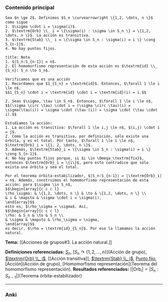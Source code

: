 ### Contenido principal

```ad-Formal
Sea $n \ge 2$. Definimos $S_n \curvearrowright \{1,2, \dots, n \}$ como sigue
1. $\sigma \cdot i = \sigma(i)$.
2. $\textrm{Orb} \\_ i = \{\sigma(i) : \sigma \in S_n \} = \{1,2, \dots, n \}$. La acción es transitiva.
3. $\textrm{Stab} \\_ i = \{\sigma \in S_n : \sigma(i) = i \} \cong S_{n-1}$.
4. No hay puntos fijos.
```

```ad-note
title: Nota
1. $|S_n:S_{n-1}| = n$.
2. El homomorfismo representación de esta acción es $\textrm{id} \\_ {S_n}: S_n \to S_n$.
```

```ad-proof
Verificamos que es una acción
1. Recordamos que $1_{S_n} = \textrm{id}$. Entonces, $\forall 1 \le i \le n$,
$$1_{S_n} \cdot i = \textrm{id} \cdot i = \textrm{id}(i) = i.$$

2. Sean $\sigma, \tau \in S_n$. Entonces, $\forall 1 \le i \le n$,
$$(\sigma \circ \tau) \cdot i = (\sigma \circ \tau)(i) = \sigma(\tau(i)) = \sigma \cdot (\tau (i)) = \sigma \cdot (\tau \cdot i).$$

Estudiamos la acción:
1. La acción es transitiva: $\forall 1 \le i,j \le n$, $(i,j) \cdot i = j$.
2. Como la acción es transitiva, por definición, sólo existe una órbita, y es el total. Por tanto, $\forall 1 \le i \le n$, $\textrm{Orb}_i = \{1, 2, \dots, n \}$.
3. Además, $\textrm{Stab}_i = \{\sigma \in S_n : \sigma(i) = i \} \cong S_{n-1}$.
4. No hay puntos fijos porque, si $i \in \Omega_\textrm{fix}$, entonces $\textrm{Orb}_i = \{i\}$, pero esto contradice que sólo exista una órbita y sea el total.

Por el teorema órbita-estabilizador, $|S_n:S_{n-1}| = |\textrm{Orb}_i| = n$. Además, construimos el homomorfismo representación de esta acción: para $\sigma \in S_n$,
$$\begin{array}{c c c l}
\rho_\sigma: & \{1,2, \dots, n \} & \to & \{1,2, \dots, n \} \\
& i & \mapsto & \sigma \cdot i = \sigma(i),
\end{array}$$
esto es, $\rho_\sigma = \sigma$. Así,
$$\begin{array}{c c c l}
\rho: & S_n & \to & S_n \\
& \sigma & \mapsto & \rho_\sigma = \sigma,
\end{array}$$
es decir, $\rho = \textrm{id}_{S_n}$. Por eso la llamamos la acción natural.
```


**Tema:** [[Acciones de grupos#3. La acción natural.]]

**Definiciones referenciadas:** [$S_n$](Permutación), [$S_n \curvearrowright \{1,2, \dots, n \}$](Acción de grupo), [$\textrm{Orb} \\_ i$](Órbita), [[Acción transitiva]], [$\textrm{Stab} \\_ i$](Estabilizador), [Punto fijo](Estabilizador), [Acción](Acción de grupo), [Homomorfismo representación](Teorema del homomorfismo representación).
**Resultados referenciados:** [$|\textrm{Orb}_ i | = |S_n: S_{n-1}|$](Teorema órbita-estabilizador)

---
### Anki
